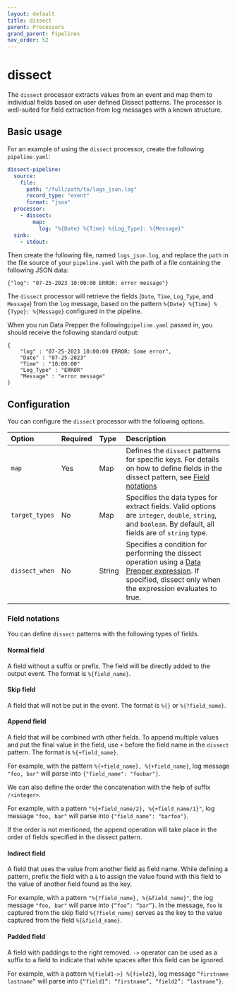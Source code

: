 ```yaml
---
layout: default
title: dissect
parent: Processors
grand_parent: Pipelines
nav_order: 52
---
```


# dissect

The `dissect` processor extracts values from an event and map them to individual fields based on user defined Dissect patterns. The processor is well-suited for field extraction from log messages with a known structure. 

## Basic usage

For an example of using the `dissect` processor, create the following `pipeline.yaml`:

```yaml
dissect-pipeline:
  source:
    file:
      path: "/full/path/to/logs_json.log"
      record_type: "event"
      format: "json"
  processor:
    - dissect:
        map:
          log: "%{Date} %{Time} %{Log_Type}: %{Message}"
  sink:
    - stdout:
```

Then create the following file, named `logs_json.log`, and replace the `path` in the file source of your `pipeline.yaml` with the path of a file containing the following JSON data:

```
{"log": "07-25-2023 10:00:00 ERROR: error message"}
```

The `dissect` processor will retrieve the fields (`Date`, `Time`, `Log_Type`, and `Message`) from the `log` message, based on the pattern `%{Date} %{Time} %{Type}: %{Message}` configured in the pipeline.

When you run Data Prepper the following`pipeline.yaml` passed in, you should receive  the following standard output:

```
{
    "log" : "07-25-2023 10:00:00 ERROR: Some error",
    "Date" : "07-25-2023"
    "Time" : "10:00:00"
    "Log_Type" : "ERROR"
    "Message" : "error message"
}
```

## Configuration

You can configure the `dissect` processor with the following options.

| Option | Required | Type | Description |
| :--- | :--- | :--- | :--- |
| `map` | Yes | Map | Defines the `dissect` patterns for specific keys. For details on how to define fields in the dissect pattern, see [Field notations](#field-notations) |
| `target_types` | No | Map | Specifies the data types for extract fields. Valid options are `integer`, `double`, `string`, and `boolean`. By default, all fields are of `string` type. |
| `dissect_when` | No | String | Specifies a condition for performing the dissect operation using a [Data Prepper expression]({{site.url}}{{site.baseurl}}/data-prepper/pipelines/expression-syntax/). If specified, dissect only when the expression evaluates to true. |

### Field notations

You can define `dissect` patterns with the following types of fields.

#### Normal field

A field without a suffix or prefix. The field will be directly added to the output event. The format is `%{field_name}`.

#### Skip field

A field that will not be put in the event. The format is `%{}` or `%{?field_name}`.

#### Append field

A field that will be combined with other fields. To append multiple values and put the final value in the field, use `+` before the field name in the `dissect` pattern. The format is `%{+field_name}`. 

For example, with the pattern `%{+field_name}, %{+field_name}`, log message `"foo, bar"` will parse into `{"field_name": "foobar"}`.

We can also define the order the concatenation with the help of suffix `/<integer>`. 

For example, with a pattern `"%{+field_name/2}, %{+field_name/1}"`, log message `"foo, bar"` will parse into `{"field_name": "barfoo"}`.

If the order is not mentioned, the append operation will take place in the order of fields specified in the dissect pattern. 

#### Indirect field

A field that uses the value from another field as field name. While defining a pattern, prefix the field with a `&` to assign the value found with this field to the value of another field found as the key.

For example, with a pattern `"%{?field_name}, %{&field_name}"`, the log message `"foo, bar"` will parse into `{“foo”: “bar”}`. In the message, `foo` is captured from the skip field `%{?field_name}` serves as the key to the value captured from the field `%{&field_name}`.

#### Padded field

A field with paddings to the right removed. `->` operator can be used as a suffix to a field to indicate that white spaces after this field can be ignored.

For example, with a pattern `%{field1->} %{field2}`, log message `“firstname    lastname”` will parse into `{“field1”: “firstname”, “field2”: “lastname”}`.
